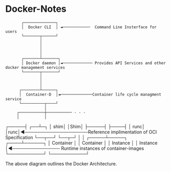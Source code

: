 # Docker-Notes

           ┌──────────────┐
           │  Docker CLI  │ ◄────────────  Command Line Insterface for users
           └───────┬──────┘
                   │
                   │
                   │
                   │
           ┌───────┴───────┐
           │ Docker daemon │◄───────────── Provides API Services and other docker management services
           └───────┬───────┘
                   │
                   │
                   │
          ┌────────┴──────┐
          │  Container-D  │◄──────────────Container life cycle managment service
          └──────────┬────┘
                     │
         ┌───────────┼─────────── - - -
         │           │
   ┌─────┤        ┌──┴─┐
   │ shim│        │Shim│
   ├─────┤        ├────┤
   │ runc│        │runc│◄────────────────────Reference implimentation of OCI Specification
   └──┬──┘        └──┬─┘
      │              │
┌─────┴─────┐   ┌────┴──────┐
│ Container │   │ Container │
│  Instance │   │ Instance  │◄───────────────   Runtime instances of container-images
└───────────┘   └───────────┘


The above diagram outlines the Docker Architecture.
